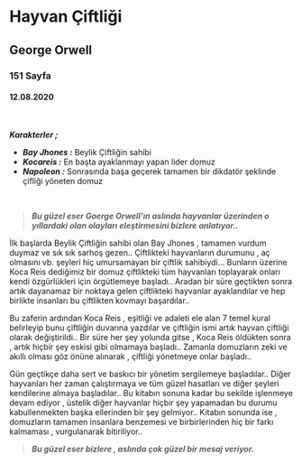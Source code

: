 # Hayvan Çiftliği
## George Orwell
### 151 Sayfa
#### 12.08.2020

<br>

***Karakterler ;*** 
- ***Bay Jhones :*** Beylik Çiftliğin sahibi
- ***Kocareis :*** En başta ayaklanmayı yapan lider domuz
- ***Napoleon :*** Sonrasında başa geçerek tamamen bir dikdatör şeklinde çifliği yöneten domuz

<br>

> ***Bu güzel eser Goerge Orwell'ın aslında hayvanlar üzerinden o yıllardaki olan olayları eleştirmesini bizlere anlatıyor..*** 

İlk başlarda Beylik Çiftliğin sahibi olan Bay Jhones , tamamen vurdum duymaz ve sık sık sarhoş gezen.. Çiftlikteki hayvanların durumunu , aç olmasını vb. şeyleri hiç umursamayan bir çiftlik sahibiydi... Bunların üzerine Koca Reis dediğimiz bir domuz çiftlikteki tüm hayvanları toplayarak onları kendi özgürlükleri için örgütlemeye başladı.. Aradan bir süre geçtikten sonra artık dayanamaz bir noktaya gelen çiftlikteki hayvanlar ayaklandılar ve hep birlikte insanları bu çiftlikten kovmayı başardılar.. 

Bu zaferin ardından Koca Reis , eşitliği ve adaleti ele alan 7 temel kural belirleyip bunu çiftliğin duvarına yazdılar ve çiftliğin ismi artık hayvan çiftliği olarak değiştirildi.. Bir süre her şey yolunda gitse , Koca Reis öldükten sonra , artık hiçbir şey eskisi gibi olmamaya başladı.. Zamanla domuzların zeki ve akıllı olması göz önüne alınarak ,  çiftliği yönetmeye onlar başladı.. 

Gün geçtikçe daha sert ve baskıcı bir yönetim sergilemeye başladılar.. Diğer hayvanları her zaman çalıştırmaya ve tüm güzel hasatları ve diğer şeyleri kendilerine almaya başladılar.. Bu kitabın sonuna kadar bu sekilde işlenmeye devam ediyor , üstelik diğer hayvanlar hiçbir şey yapamadan bu durumu kabullenmekten başka ellerinden bir şey gelmiyor.. Kitabın sonunda ise ,  domuzların tamamen insanlara benzemesi ve birbirlerinden hiç bir farkı kalmaması , vurgulanarak bitiriliyor.. 

> ***Bu güzel eser bizlere , aslında çok güzel bir mesaj veriyor.***


